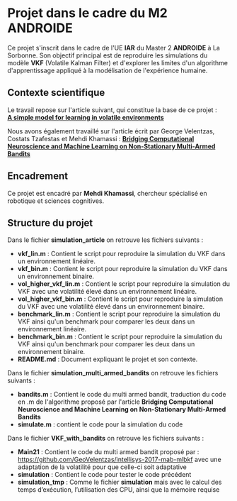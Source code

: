 # Projet dans le cadre du M2 ANDROIDE

Ce projet s'inscrit dans le cadre de l'UE **IAR** du Master 2 **ANDROIDE** à La Sorbonne. Son objectif principal est de reproduire les simulations du modèle **VKF** (Volatile Kalman Filter) et d'explorer les limites d'un algorithme d'apprentissage appliqué à la modélisation de l'expérience humaine.

## Contexte scientifique

Le travail repose sur l'article suivant, qui constitue la base de ce projet :  
[**A simple model for learning in volatile environments**](https://journals.plos.org/ploscompbiol/article/file?id=10.1371/journal.pcbi.1007963&type=printable)  

Nous avons également travaillé sur l'article écrit par George Velentzas, Costats Tzafestas et Mehdi Khamassi : 
[**Bridging Computational Neuroscience and Machine Learning on Non-Stationary Multi-Armed Bandits**](https://dumas.ccsd.cnrs.fr/ISIR_AMAC/hal-03775008v1)

## Encadrement

Ce projet est encadré par **Mehdi Khamassi**, chercheur spécialisé en robotique et sciences cognitives.

## Structure du projet

Dans le fichier **simulation_article** on retrouve les fichiers suivants :
- **vkf_lin.m** : Contient le script pour reproduire la simulation du VKF dans un environnement linéaire.
- **vkf_bin.m** : Contient le script pour reproduire la simulation du VKF dans un environnement binaire.
- **vol_higher_vkf_lin.m** :  Contient le script pour reproduire la simulation du VKF avec une volatilité élevé dans un environnement linéaire.
- **vol_higher_vkf_bin.m** :  Contient le script pour reproduire la simulation du VKF avec une volatilité élevé dans un environnement binaire.
- **benchmark_lin.m** :  Contient le script pour reproduire la simulation du VKF ainsi qu'un benchmark pour comparer les deux dans un environnement linéaire.
- **benchmark_bin.m** :  Contient le script pour reproduire la simulation du VKF ainsi qu'un benchmark pour comparer les deux dans un environnement binaire.
- **README.md** : Document expliquant le projet et son contexte.


Dans le fichier **simulation_multi_armed_bandits** on retrouve les fichiers suivants :
- **bandits.m** : Contient le code du multi armed bandit, traduction du code en .m de l'algorithme proposé par l'article **Bridging Computational Neuroscience and Machine Learning on Non-Stationary Multi-Armed Bandits**
- **simulate.m** : contient le code pour la simulation du code

Dans le fichier **VKF_with_bandits** on retrouve les fichiers suivants :
- **Main21** : Contient le code du multi armed bandit proposé par : https://github.com/GeoVelentzas/intellisys-2017-mab-mlbkf avec une adaptation de la volatilité pour que celle-ci soit adaptative
- **simulation** : Contient le code pour tester le code précédent
- **simulation_tmp** : Comme le fichier **simulation** mais avec le calcul des temps d’exécution, l’utilisation des CPU, ainsi que la mémoire requise
